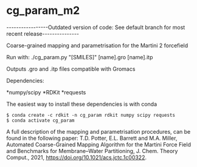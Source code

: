 # cg_param_m2
-----------------Outdated version of code: See default branch for most recent release---------------

Coarse-grained mapping and parametrisation for the Martini 2 forcefield

Run with: ./cg_param.py "[SMILES]" [name].gro [name].itp

Outputs .gro and .itp files compatible with Gromacs

Dependencies:

*numpy/scipy
*RDKit
*requests

The easiest way to install these dependencies is with conda

~~~~
$ conda create -c rdkit -n cg_param rdkit numpy scipy requests
$ conda activate cg_param
~~~~

A full description of the mapping and parametrisation procedures, can be found in the following paper:
T.D. Potter, E.L. Barrett and M.A. Miller, Automated Coarse-Grained Mapping Algorithm for the Martini Force Field and Benchmarks for Membrane–Water Partitioning, J. Chem. Theory Comput., 2021, https://doi.org/10.1021/acs.jctc.1c00322.
